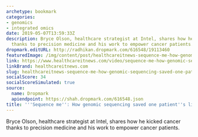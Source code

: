 ```yaml
---
archetype: bookmark
categories:
- genomics
- integrated omics
date: 2019-05-07T13:59:33Z
description: Bryce Olson, healthcare strategist at Intel, shares how he kicked cancer
  thanks to precision medicine and his work to empower cancer patients.
dropmark.editURL: http://radhikan.dropmark.com/616548/19113460
featuredImage: /img/content/post/healthcareitnews-sequence-me-how-genomic-sequencing-saved-one-patient-s-life.jpg
link: https://www.healthcareitnews.com/video/sequence-me-how-genomic-sequencing-saved-one-patients-life
linkBrand: healthcareitnews.com
slug: healthcareitnews-sequence-me-how-genomic-sequencing-saved-one-patient-s-life
socialScore: 34
socialScoreSimulated: true
source:
  name: Dropmark
  apiendpoint: https://shah.dropmark.com/616548.json
title: '''Sequence me'': How genomic sequencing saved one patient''s life'
---
```

Bryce Olson, healthcare strategist at Intel, shares how he kicked cancer thanks to precision medicine and his work to empower cancer patients.